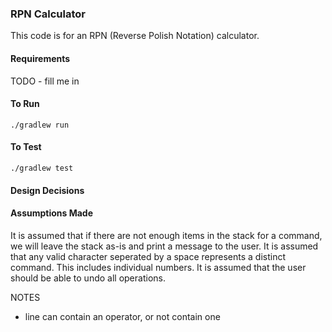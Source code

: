 ### RPN Calculator

This code is for an RPN (Reverse Polish Notation) calculator.

#### Requirements

TODO - fill me in

#### To Run

```
./gradlew run
```

#### To Test
```
./gradlew test
```

#### Design Decisions

#### Assumptions Made

It is assumed that if there are not enough items in the stack for a command, we will leave the stack as-is and print a message to the user.
It is assumed that any valid character seperated by a space represents a distinct command. This includes individual numbers.
It is assumed that the user should be able to undo all operations.

NOTES
- line can contain an operator, or not contain one